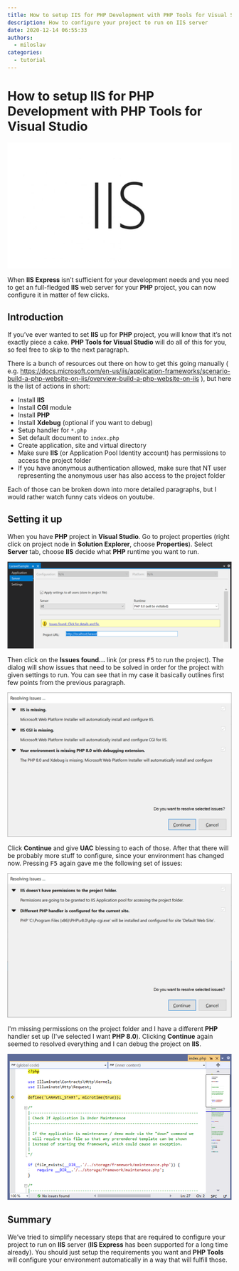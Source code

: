 ```yaml
---
title: How to setup IIS for PHP Development with PHP Tools for Visual Studio
description: How to configure your project to run on IIS server
date: 2020-12-14 06:55:33
authors:
  - miloslav
categories:
  - tutorial
---
```


# How to setup IIS for PHP Development with PHP Tools for Visual Studio

![Cover Image](imgs/iis-logo.jpg)

When **IIS Express** isn’t sufficient for your development needs and you need to get an full-fledged **IIS** web server for your **PHP** project, you can now configure it in matter of few clicks.

<!-- more -->

## Introduction

If you’ve ever wanted to set **IIS** up for **PHP** project, you will know that it’s not exactly piece a cake.  **PHP Tools for Visual Studio** will do all of this for you, so feel free to skip to the next paragraph.

There is a bunch of resources out there on how to get this going manually ( e.g. https://docs.microsoft.com/en-us/iis/application-frameworks/scenario-build-a-php-website-on-iis/overview-build-a-php-website-on-iis ), but here is the list of actions in short:

-	Install **IIS**
-	Install **CGI** module
-	Install **PHP**
-	Install **Xdebug** (optional if you want to debug)
-	Setup handler for `*.php`
-	Set default document to `index.php`
-	Create application, site and virtual directory
-	Make sure **IIS** (or Application Pool Identity account) has permissions to access the project folder
-	If you have anonymous authentication allowed, make sure that NT user representing the anonymous user has also access to the project folder

Each of those can be broken down into more detailed paragraphs, but I would rather watch funny cats videos on youtube.

## Setting it up

When you have **PHP** project in **Visual Studio**. Go to project properties (right click on project node in **Solution Explorer**, choose **Properties**). Select **Server** tab, choose **IIS** decide what **PHP** runtime you want to run.
 
![Project Properties](imgs/1.png)

Then click on the **Issues found...** link (or press <kbd>F5</kbd> to run the project). The dialog will show issues that need to be solved in order for the project with given settings to run.  You can see that in my case it basically outlines first few points from the previous paragraph.

![First set of issues](imgs/2.png)
 
Click **Continue** and give **UAC** blessing to each of those. After that there will be probably more stuff to configure, since your environment has changed now.  Pressing <kbd>F5</kbd> again gave me the following set of issues:

![Second set of issues](imgs/3.png)

I'm missing permissions on the project folder and I have a different **PHP** handler set up (I've selected I want **PHP 8.0**). Clicking **Continue** again seemed to resolved everything and I can debug the project on **IIS**.

![Debug in progress](imgs/4.png)

## Summary

We’ve tried to simplify necessary steps that are required to configure your project to run on **IIS** server (**IIS Express** has been supported for a long time already). You should just setup the requirements you want and **PHP Tools** will configure your environment automatically in a way that will fulfill those.